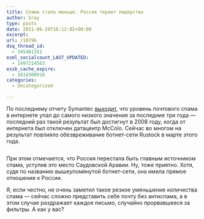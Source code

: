 ```yaml
---
title: Спама стало меньше. Россия теряет лидерство
author: Gray
type: posts
date: 2011-06-29T16:12:02+00:00
excerpt:
url: /10796
dsq_thread_id:
  - 345481351
esml_socialcount_LAST_UPDATED:
  - 1497214563
essb_cache_expire:
  - 1614300910
categories:
  - Uncategorized

---
```








По последнему отчету Symantec [выходит][1], что уровень почтового спама в интернете упал до самого низкого значения за последние три года — последний раз такой результат был достигнут в 2008 году, когда от интернета был отключен датацентр McColo. Сейчас во многом на результат повлияло обезвреживание ботнет-сети Rustock в марте этого года.

<img src="https://i1.wp.com/searchenginesblog.s3.amazonaws.com/symantec_spam_levels_graph_june2011.jpg?w=740" alt="" data-recalc-dims="1" /> 

При этом отмечается, что Россия перестала быть главным источником спама, уступив это место Саудовской Аравии. Ну, тоже приятно. Хотя, судя по названию вышеупомянутой ботнет-сети, она имела прямое отношение к России.

Я, если честно, не очень заметил такое резкое уменьшение количества спама — сейчас сложно представить себе почту без антиспама, а в этом случае раздражает каждое письмо, случайно прорвавшееся за фильтры. А как у вас?

 [1]: http://www.readwriteweb.com/archives/spam_hits_lowest_levels_since_2008_did_you_notice.php